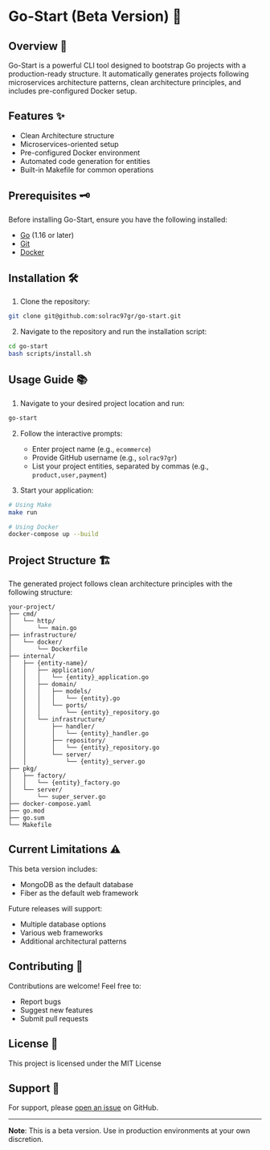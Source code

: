 # Go-Start (Beta Version) 🚀

## Overview 📖
Go-Start is a powerful CLI tool designed to bootstrap Go projects with a production-ready structure. It automatically generates projects following microservices architecture patterns, clean architecture principles, and includes pre-configured Docker setup.

## Features ✨
- Clean Architecture structure
- Microservices-oriented setup
- Pre-configured Docker environment
- Automated code generation for entities
- Built-in Makefile for common operations

## Prerequisites 🗝️
Before installing Go-Start, ensure you have the following installed:
- [Go](https://golang.org/doc/install) (1.16 or later)
- [Git](https://git-scm.com/downloads)
- [Docker](https://docs.docker.com/get-docker/)

## Installation 🛠️

1. Clone the repository:
```bash
git clone git@github.com:solrac97gr/go-start.git
```

2. Navigate to the repository and run the installation script:
```bash
cd go-start
bash scripts/install.sh
```

## Usage Guide 📚

1. Navigate to your desired project location and run:
```bash
go-start
```

2. Follow the interactive prompts:
   - Enter project name (e.g., `ecommerce`)
   - Provide GitHub username (e.g., `solrac97gr`)
   - List your project entities, separated by commas (e.g., `product,user,payment`)

3. Start your application:
```bash
# Using Make
make run

# Using Docker
docker-compose up --build
```

## Project Structure 🏗️
The generated project follows clean architecture principles with the following structure:
```
your-project/
├── cmd/
│   └── http/
│       └── main.go
├── infrastructure/
│   └── docker/
│       └── Dockerfile
├── internal/
│   ├── {entity-name}/
│   │   ├── application/
│   │   │   └── {entity}_application.go
│   │   ├── domain/
│   │   │   ├── models/
│   │   │   │   └── {entity}.go
│   │   │   └── ports/
│   │   │       └── {entity}_repository.go
│   │   └── infrastructure/
│   │       ├── handler/
│   │       │   └── {entity}_handler.go
│   │       ├── repository/
│   │       │   └── {entity}_repository.go
│   │       └── server/
│   │           └── {entity}_server.go
├── pkg/
│   ├── factory/
│   │   └── {entity}_factory.go
│   └── server/
│       └── super_server.go
├── docker-compose.yaml
├── go.mod
├── go.sum
└── Makefile
```

## Current Limitations ⚠️
This beta version includes:
- MongoDB as the default database
- Fiber as the default web framework

Future releases will support:
- Multiple database options
- Various web frameworks
- Additional architectural patterns

## Contributing 🤝
Contributions are welcome! Feel free to:
- Report bugs
- Suggest new features
- Submit pull requests

## License 📄
This project is licensed under the MIT License

## Support 💬
For support, please [open an issue](https://github.com/solrac97gr/go-start/issues) on GitHub.

---
**Note**: This is a beta version. Use in production environments at your own discretion.

